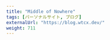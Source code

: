 ```yaml
---
title: "Middle of Nowhere"
tags: [パーソナルサイト, ブログ]
externalUrl: "https://blog.wtcx.dev/"
weight: 711
---
```

